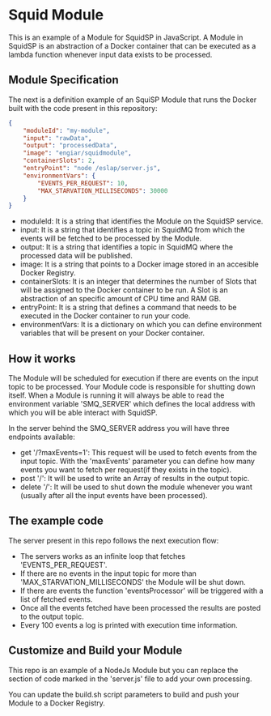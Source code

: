 # Squid Module

This is an example of a Module for SquidSP in JavaScript. A Module in SquidSP is an abstraction of a Docker container that can be executed as a lambda function whenever input data exists to be processed.

## Module Specification

The next is a definition example of an SquiSP Module that runs the Docker built with the code present in this repository:

```json
{
    "moduleId": "my-module",
    "input": "rawData",
    "output": "processedData",
    "image": "engiar/squidmodule",
    "containerSlots": 2,
    "entryPoint": "node /eslap/server.js",
    "environmentVars": {
        "EVENTS_PER_REQUEST": 10,
        "MAX_STARVATION_MILLISECONDS": 30000
    }
}
```

* moduleId: It is a string that identifies the Module on the SquidSP service.
* input: It is a string that identifies a topic in SquidMQ from which the events will be fetched to be processed by the Module.
* output: It is a string that identifies a topic in SquidMQ where the processed data will be published.
* image: It is a string that points to a Docker image stored in an accesible Docker Registry.
* containerSlots: It is an integer that determines the number of Slots that will be assigned to the Docker container to be run. A Slot is an abstraction of an specific amount of CPU time and RAM GB.
* entryPoint: It is a string that defines a command that needs to be executed in the Docker container to run your code.
* environmentVars: It is a dictionary on which you can define environment variables that will be present on your Docker container.

## How it works

The Module will be scheduled for execution if there are events on the input topic to be processed. Your Module code is responsible for shutting down itself.
When a Module is running it will always be able to read the environment variable 'SMQ_SERVER' which defines the local address with which you will be able interact with SquidSP.

In the server behind the SMQ_SERVER address you will have three endpoints available:

* get '/?maxEvents=1': This request will be used to fetch events from the input topic. With the 'maxEvents' parameter you can define how many events you want to fetch per request(if they exists in the topic).
* post '/': It will be used to write an Array of results in the output topic.
* delete '/': It will be used to shut down the module whenever you want (usually after all the input events have been processed).

## The example code

The server present in this repo follows the next execution flow:

* The servers works as an infinite loop that fetches 'EVENTS_PER_REQUEST'.
* If there are no events in the input topic for more than 'MAX_STARVATION_MILLISECONDS' the Module will be shut down.
* If there are events the function 'eventsProcessor' will be triggered with a list of fetched events.
* Once all the events fetched have been processed the results are posted to the output topic.
* Every 100 events a log is printed with execution time information.

## Customize and Build your Module

This repo is an example of a NodeJs Module but you can replace the section of code marked in the 'server.js' file to add your own processing.

You can update the build.sh script parameters to build and push your Module to a Docker Registry.

 
